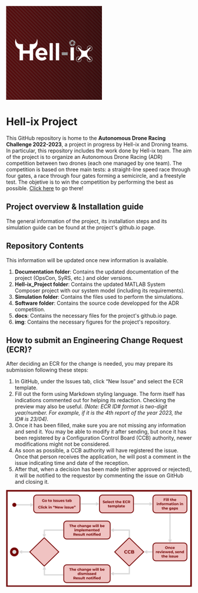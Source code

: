 <img src="https://github.com/Ingenia-SE/Hell-ix/blob/main/img/logo_background.png?raw=true" alt="Hell-ix-Logo" width="260">

# Hell-ix Project

This GitHub repository is home to the **Autonomous Drone Racing Challenge 2022-2023**, a project in progress by Hell-ix and Droning teams. In particular, this repository includes the work done by Hell-ix team. The aim of the project is to organize an Autonomous Drone Racing (ADR) competition between two drones (each one managed by one team). The competition is based on three main tests: a straight-line speed race through four gates, a race through four gates forming a semicircle, and a freestyle test. The objetive is to win the competition by performing the best as possible. [Click here](https://ingenia-se.github.io/Hell-ix/) to go there!

## Project overview & Installation guide

The general information of the project, its installation steps and its simulation guide can be found at the project's github.io page.

## Repository Contents
This information will be updated once new information is available.

1. **Documentation folder**: Contains the updated documentation of the project (OpsCon, SyRS, etc.) and older versions.
2. **Hell-ix_Project folder**: Contains the updated MATLAB System Composer project with our system model (including its requirements).
3. **Simulation folder**: Contains the files used to perform the simulations.
4. **Software folder**: Contains the source code developped for the ADR competition.
5. **docs**: Contains the necessary files for the project's github.io page.
6. **img**: Contains the necessary figures for the project's repository.

## How to submit an Engineering Change Request (ECR)?

After deciding an ECR for the change is needed, you may prepare its submission following these steps:

1. In GitHub, under the Issues tab, click “New Issue” and select the ECR template.
2. Fill out the form using Markdown styling language. The form itself has indications commented out for helping its redaction. Checking the preview may also be useful.
*(Note: ECR ID# format is two-digit year/number. For example, if it is the 4th report of the year 2023, the ID# is 23/04).*
3. Once it has been filled, make sure you are not missing any information and send it. You may be able to modify it after sending, but once it has been registered by a Configuration Control Board (CCB) authority, newer modifications might not be considered.
4. As soon as possible, a CCB authority will have registered the issue. Once that person receives the application, he will post a comment in the issue indicating time and date of the reception.
5. After that, when a decision has been made (either approved or rejected), it will be notified to the requestor by commenting the issue on GitHub and closing it.

<img src="https://github.com/Ingenia-SE/Hell-ix/blob/main/img/steps_ECR.png" alt="steps_ECR">

